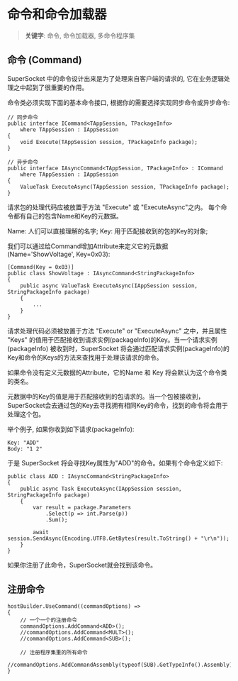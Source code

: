 # 命令和命令加载器

> __关键字__: 命令, 命令加载器, 多命令程序集

## 命令 (Command)
SuperSocket 中的命令设计出来是为了处理来自客户端的请求的, 它在业务逻辑处理之中起到了很重要的作用。

命令类必须实现下面的基本命令接口, 根据你的需要选择实现同步命令或异步命令:

    // 同步命令
    public interface ICommand<TAppSession, TPackageInfo>
        where TAppSession : IAppSession
    {
        void Execute(TAppSession session, TPackageInfo package);
    }

    // 异步命令
    public interface IAsyncCommand<TAppSession, TPackageInfo> : ICommand
        where TAppSession : IAppSession
    {
        ValueTask ExecuteAsync(TAppSession session, TPackageInfo package);
    }

请求包的处理代码应被放置于方法 "Execute" 或 "ExecuteAsync"之内。
每个命令都有自己的包含Name和Key的元数据。

Name: 人们可以直接理解的名字;
Key: 用于匹配接收到的包的Key的对象;

我们可以通过给Command增加Attribute来定义它的元数据 (Name='ShowVoltage', Key=0x03):

    [Command(Key = 0x03)]
    public class ShowVoltage : IAsyncCommand<StringPackageInfo>
    {
        public async ValueTask ExecuteAsync(IAppSession session, StringPackageInfo package)
        {
            ...
        }
    }

请求处理代码必须被放置于方法 "Execute" or "ExecuteAsync" 之中，并且属性 "Keys" 的值用于匹配接收到请求实例(packageInfo)的Key。当一个请求实例(packageInfo) 被收到时，SuperSocket 将会通过匹配请求实例(packageInfo)的Key和命令的Keys的方法来查找用于处理该请求的命令。

如果命令没有定义元数据的Attribute，它的Name 和 Key 将会默认为这个命令类的类名。

元数据中的Key的值是用于匹配接收到的包请求的。当一个包被接收到，SuperSocket会去通过包的Key去寻找拥有相同Key的命令，找到的命令将会用于处理这个包。

举个例子, 如果你收到如下请求(packageInfo):

    Key: "ADD"
    Body: "1 2"

于是 SuperSocket 将会寻找Key属性为"ADD"的命令。如果有个命令定义如下:

    public class ADD : IAsyncCommand<StringPackageInfo>
    {
        public async Task ExecuteAsync(IAppSession session, StringPackageInfo package)
        {
            var result = package.Parameters
                .Select(p => int.Parse(p))
                .Sum();

            await session.SendAsync(Encoding.UTF8.GetBytes(result.ToString() + "\r\n"));
        }
    }

如果你注册了此命令，SuperSocket就会找到该命令。


## 注册命令

    hostBuilder.UseCommand((commandOptions) =>
    {
        // 一个一个的注册命令
        commandOptions.AddCommand<ADD>();
        //commandOptions.AddCommand<MULT>();
        //commandOptions.AddCommand<SUB>();

        // 注册程序集重的所有命令
        //commandOptions.AddCommandAssembly(typeof(SUB).GetTypeInfo().Assembly);
    }